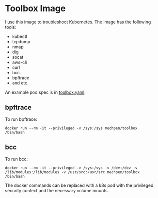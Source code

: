 Toolbox Image
=============

I use this image to troubleshoot Kubernetes.  The image has the
following tools:

- kubectl
- tcpdump
- nmap
- dig
- socat
- aws-cli
- curl
- bcc
- bpftrace
- and etc.

An example pod spec is in [toolbox.yaml](toolbox.yaml).

bpftrace
--------

To run bpftrace:

`docker run --rm -it --privileged -v /sys:/sys mechpen/toolbox /bin/bash`

bcc
---

To run bcc:

`docker run --rm -it --privileged -v /sys:/sys -v /dev:/dev -v /lib/modules:/lib/modules -v /usr/src:/usr/src mechpen/toolbox /bin/bash`

The docker commands can be replaced with a k8s pod with the privileged
security context and the necessary volume mounts.
